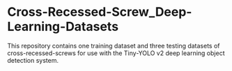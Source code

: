 # Cross-Recessed-Screw_Deep-Learning-Datasets
This repository contains one training dataset and three testing datasets of cross-recessed-screws for use with the Tiny-YOLO v2 deep learning object detection system.
